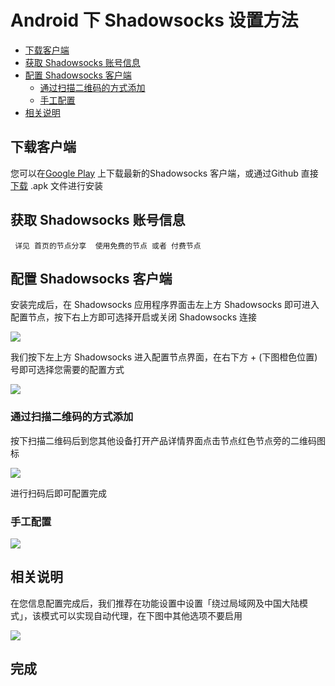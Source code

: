 # Android 下 Shadowsocks 设置方法


- [下载客户端](#下载客户端)
- [获取 Shadowsocks 账号信息](#获取-shadowsocks-账号信息)
- [配置 Shadowsocks 客户端](#配置-shadowsocks-客户端)
	- [通过扫描二维码的方式添加](#通过扫描二维码的方式添加)
	- [手工配置](#手工配置)
- [相关说明](#相关说明)


## 下载客户端

您可以在[Google Play](https://play.google.com/store/apps/details?id=com.github.shadowsocks) 上下载最新的Shadowsocks 客户端，或通过Github 直接[下载](https://github.com/shadowsocks/shadowsocks-android/releases) .apk 文件进行安装

## 获取 Shadowsocks 账号信息

     详见 首页的节点分享  使用免费的节点 或者 付费节点  
     
     

## 配置 Shadowsocks 客户端

安装完成后，在 Shadowsocks 应用程序界面击左上方 Shadowsocks 即可进入配置节点，按下右上方即可选择开启或关闭 Shadowsocks 连接

![](https://ooo.0o0.ooo/2017/01/04/586d09b4a78a9.png)

我们按下左上方 Shadowsocks 进入配置节点界面，在右下方 + (下图橙色位置)号即可选择您需要的配置方式

![](https://ooo.0o0.ooo/2017/01/04/586d09d392dda.png)

### 通过扫描二维码的方式添加

按下扫描二维码后到您其他设备打开产品详情界面点击节点红色节点旁的二维码图标

![](https://ooo.0o0.ooo/2017/01/04/586d0cae41e3b.png)

进行扫码后即可配置完成

### 手工配置

![](https://i.loli.net/2017/11/02/59fa8533ca17f.jpg)

## 相关说明

在您信息配置完成后，我们推荐在功能设置中设置「绕过局域网及中国大陆模式」，该模式可以实现自动代理，在下图中其他选项不要启用

![](https://ooo.0o0.ooo/2017/01/04/586d0a290c833.png)  


## 完成
